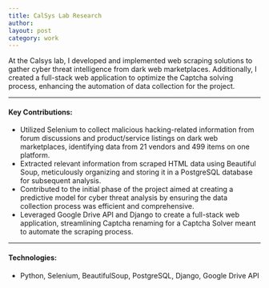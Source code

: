 ```yaml
---
title: CalSys Lab Research
author: 
layout: post
category: work
---
```


At the Calsys lab, I developed and implemented web scraping solutions to gather cyber threat intelligence from dark web marketplaces. Additionally, I created a full-stack web application to optimize the Captcha solving process, enhancing the automation of data collection for the project.

---

#### Key Contributions:
- Utilized Selenium to collect malicious hacking-related information from forum discussions and product/service listings on dark web marketplaces, identifying data from 21 vendors and 499 items on one platform. 
- Extracted relevant information from scraped HTML data using Beautiful Soup, meticulously organizing and storing it in a PostgreSQL database for subsequent analysis.
- Contributed to the initial phase of the project aimed at creating a predictive model for cyber threat analysis by ensuring the data collection process was efficient and comprehensive.
- Leveraged Google Drive API and Django to create a full-stack web application, streamlining Captcha renaming for a Captcha Solver meant to automate the scraping process.

---
#### Technologies:
- Python, Selenium, BeautifulSoup, PostgreSQL, Django, Google Drive API